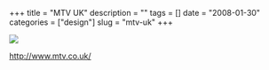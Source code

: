 +++
title = "MTV UK"
description = ""
tags = []
date = "2008-01-30"
categories = ["design"]
slug = "mtv-uk"
+++


 

  <div id="screens-thumbs" class="clearfix">
    <div class="txt-center" id="design-submission"><a href="http://www.mtv.co.uk/"><img id='bluga-thumbnail-1039' class='bluga-thumbnail large' src='/media/bluga/
wt47f281d435876_0.jpg'/></a></div>  
  </div>   
<p><a href="http://www.mtv.co.uk/">http://www.mtv.co.uk/</a></p>




